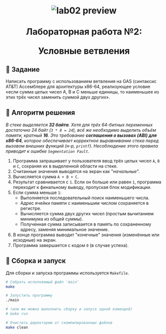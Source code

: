 <h1 align="center">
  <img src="" align="top" alt="lab02 preview">
  <br><br>
  Лабораторная работа №2:
  
  Условные ветвления
</h1>


## 🎯 Задание
Написать программу с использованием ветвления на GAS (синтаксис AT&T) Ассемблере для архитектуры x86-64, реализующее условие «если сумма целых чисел А, В и С меньше единицы, то наименьшее из этих трёх чисел заменить суммой двух других».

## 📝 Алгоритм решения
_В стеке выделяется **32 байта**. Хотя для трёх 64-битных переменных достаточно 24 байт (`3 * 8 = 24`), всё же необходимо выделить объём памяти, кратный **16**. Это требование **соглашения о вызовах (ABI) для x86-64**, которое обеспечивает корректное выравнивание стека перед вызовом внешних функций (н-р, `printf`). Несоблюдение этого правила приводит к ошибке `Segmentation Fault`._

1.  Программа запрашивает у пользователя ввод трёх целых чисел `A`, `B` и `C`, сохраняя их в выделенной области на стеке.
2.  Считанные значения выводятся на экран как "_начальные_".
3.  Вычисляется сумма `A + B + C`.
4.  Результат сравнивается с `1`. Если он больше или равен `1`, программа переходит к финальному выводу, пропуская блок модификации.
5.  Если сумма меньше `1`:
    *   Выполняется последовательный поиск наименьшего числа.
    *   Адрес ячейки памяти с наименьшим числом сохраняется в регистре.
    *   Вычисляется сумма двух других чисел (простым вычитанием минимума из общей суммы).
    *   Полученная сумма записывается в память по сохраненному адресу, заменяя минимальное значение.
6.  В конце программа выводит "конечные" значения (изменённые или исходные) на экран.
7.  Программа завершается с кодом `0` (в случае успеха).

## 🚀 Сборка и запуск

Для сборки и запуска программы используется `Makefile`.

```bash
# Собрать исполняемый файл 'main'
make

# Запустить программу
./main

# (или же можно выполнить сборку и запуск одной командой)
# make run

# Очистить директорию от скомпилированных файлов
make clean
```
